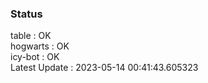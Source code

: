 ### Status


table : OK  
hogwarts : OK  
icy-bot : OK  
Latest Update : 2023-05-14 00:41:43.605323
